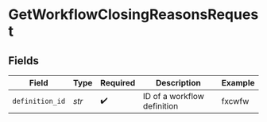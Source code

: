 # GetWorkflowClosingReasonsRequest


## Fields

| Field                       | Type                        | Required                    | Description                 | Example                     |
| --------------------------- | --------------------------- | --------------------------- | --------------------------- | --------------------------- |
| `definition_id`             | *str*                       | :heavy_check_mark:          | ID of a workflow definition | fxcwfw                      |